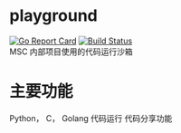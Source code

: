 # playground  
[![Go Report Card](https://goreportcard.com/badge/github.com/MSC-XDU/playground)](https://goreportcard.com/report/github.com/MSC-XDU/playground)  [![Build Status](https://travis-ci.org/MSC-XDU/playground.svg?branch=master)](https://travis-ci.org/MSC-XDU/playground)   
MSC 内部项目使用的代码运行沙箱

# 主要功能
Python， C， Golang 代码运行
代码分享功能
